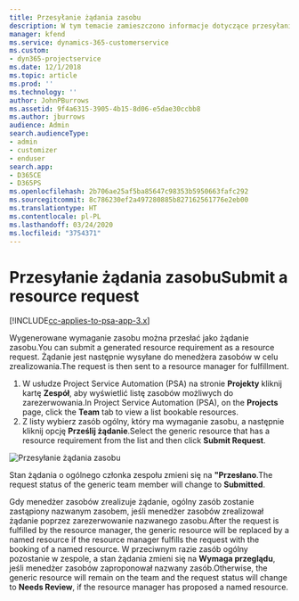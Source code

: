 ```yaml
---
title: Przesyłanie żądania zasobu
description: W tym temacie zamieszczono informacje dotyczące przesyłania wniosku o zasób do projektu.
manager: kfend
ms.service: dynamics-365-customerservice
ms.custom:
- dyn365-projectservice
ms.date: 12/1/2018
ms.topic: article
ms.prod: ''
ms.technology: ''
author: JohnPBurrows
ms.assetid: 9f4a6315-3905-4b15-8d06-e5dae30ccbb8
ms.author: jburrows
audience: Admin
search.audienceType:
- admin
- customizer
- enduser
search.app:
- D365CE
- D365PS
ms.openlocfilehash: 2b706ae25af5ba85647c98353b5950663fafc292
ms.sourcegitcommit: 8c786230ef2a497280885b827162561776e2eb00
ms.translationtype: HT
ms.contentlocale: pl-PL
ms.lasthandoff: 03/24/2020
ms.locfileid: "3754371"
---
```

# <a name="submit-a-resource-request"></a><span data-ttu-id="3d8f9-103">Przesyłanie żądania zasobu</span><span class="sxs-lookup"><span data-stu-id="3d8f9-103">Submit a resource request</span></span>

[!INCLUDE[cc-applies-to-psa-app-3.x](../includes/cc-applies-to-psa-app-3x.md)]

<span data-ttu-id="3d8f9-104">Wygenerowane wymaganie zasobu można przesłać jako żądanie zasobu.</span><span class="sxs-lookup"><span data-stu-id="3d8f9-104">You can submit a generated resource requirement as a resource request.</span></span> <span data-ttu-id="3d8f9-105">Żądanie jest następnie wysyłane do menedżera zasobów w celu zrealizowania.</span><span class="sxs-lookup"><span data-stu-id="3d8f9-105">The request is then sent to a resource manager for fulfillment.</span></span>

1. <span data-ttu-id="3d8f9-106">W usłudze Project Service Automation (PSA) na stronie **Projekty** kliknij kartę **Zespół**, aby wyświetlić listę zasobów możliwych do zarezerwowania.</span><span class="sxs-lookup"><span data-stu-id="3d8f9-106">In Project Service Automation (PSA), on the **Projects** page, click the **Team** tab to view a list bookable resources.</span></span> 
2. <span data-ttu-id="3d8f9-107">Z listy wybierz zasób ogólny, który ma wymaganie zasobu, a następnie kliknij opcję **Prześlij żądanie**.</span><span class="sxs-lookup"><span data-stu-id="3d8f9-107">Select the generic resource that has a resource requirement from the list and then click **Submit Request**.</span></span>

![Przesyłanie żądania zasobu](media/RM-how-to-18.png)

<span data-ttu-id="3d8f9-109">Stan żądania o ogólnego członka zespołu zmieni się na **"Przesłano**.</span><span class="sxs-lookup"><span data-stu-id="3d8f9-109">The request status of the generic team member will change to **Submitted**.</span></span>

<span data-ttu-id="3d8f9-110">Gdy menedżer zasobów zrealizuje żądanie, ogólny zasób zostanie zastąpiony nazwanym zasobem, jeśli menedżer zasobów zrealizował żądanie poprzez zarezerwowanie nazwanego zasobu.</span><span class="sxs-lookup"><span data-stu-id="3d8f9-110">After the request is fulfilled by the resource manager, the generic resource will be replaced by a named resource if the resource manager fulfills the request with the booking of a named resource.</span></span> <span data-ttu-id="3d8f9-111">W przeciwnym razie zasób ogólny pozostanie w zespole, a stan żądania zmieni się na **Wymaga przeglądu**, jeśli menedżer zasobów zaproponował nazwany zasób.</span><span class="sxs-lookup"><span data-stu-id="3d8f9-111">Otherwise, the generic resource will remain on the team and the request status will change to **Needs Review**, if the resource manager has proposed a named resource.</span></span>
